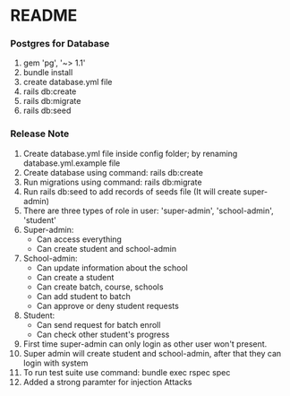 # README

### Postgres for Database
1. gem 'pg', '~> 1.1'
2. bundle install
3. create database.yml file
4. rails db:create
5. rails db:migrate
6. rails db:seed


### Release Note
1. Create database.yml file inside config folder; by renaming database.yml.example file
2. Create database using command: rails db:create
3. Run migrations using command: rails db:migrate
4. Run rails db:seed to add records of seeds file (It will create super-admin)
5. There are three types of role in user: 'super-admin', 'school-admin', 'student'
6. Super-admin: 
    - Can access everything
    - Can create student and school-admin
7. School-admin:
    - Can update information about the school 
    - Can create a student
    - Can create batch, course, schools
    - Can add student to batch
    - Can approve or deny student requests
8. Student:
    - Can send request for batch enroll
    - Can check other student's progress
9. First time super-admin can only login as other user won't present.
10. Super admin will create student and school-admin, after that they can login with system
11. To run test suite use command: bundle exec rspec spec
12. Added a strong paramter for injection Attacks


